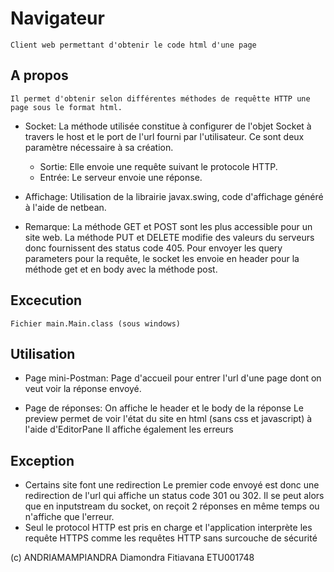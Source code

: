 # Navigateur
    Client web permettant d'obtenir le code html d'une page
    
## A propos
    Il permet d'obtenir selon différentes méthodes de requêtte HTTP une page sous le format html.

- Socket:
    La méthode utilisée constitue à configurer de l'objet Socket à travers le host et le port de l'url fourni par l'utilisateur. Ce sont deux paramètre nécessaire à sa création.
    * Sortie: Elle envoie une requête suivant le protocole HTTP.
    * Entrée: Le serveur envoie une réponse.

- Affichage:
    Utilisation de la librairie javax.swing, code d'affichage généré à l'aide de netbean.

* Remarque:
    La méthode GET et POST sont les plus accessible pour un site web.
    La méthode PUT et DELETE modifie des valeurs du serveurs donc fournissent des status code 405.
    Pour envoyer les query parameters pour la requête, le socket les envoie en header pour la méthode get et en body avec la méthode post.

## Excecution
    Fichier main.Main.class (sous windows)

## Utilisation
    
- Page mini-Postman:
    Page d'accueil pour entrer l'url d'une page dont on veut voir la réponse envoyé.

- Page de réponses:
    On affiche le header et le body de la réponse
    Le preview permet de voir l'état du site en html (sans css et javascript) à l'aide d'EditorPane
    Il affiche également les erreurs

## Exception

- Certains site font une redirection
    Le premier code envoyé est donc une redirection de l'url qui affiche un status code 301 ou 302.
    Il se peut alors que en inputstream du socket, on reçoit 2 réponses en même temps ou n'affiche que l'erreur.
- Seul le protocol HTTP est pris en charge et l'application interprète les requête HTTPS comme les requêtes HTTP sans surcouche de sécurité

(c) ANDRIAMAMPIANDRA Diamondra Fitiavana ETU001748
